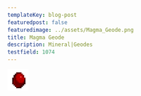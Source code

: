 ```yaml
---
templateKey: blog-post
featuredpost: false
featuredimage: ../assets/Magma_Geode.png
title: Magma Geode
description: Mineral|Geodes
testfield: 1074
---
```

![Magma Geode](../assets/Magma_Geode.png)
